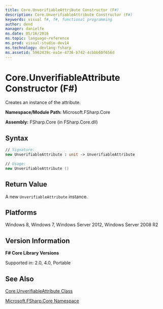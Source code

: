 ```yaml
---
title: Core.UnverifiableAttribute Constructor (F#)
description: Core.UnverifiableAttribute Constructor (F#)
keywords: visual f#, f#, functional programming
author: dend
manager: danielfe
ms.date: 05/16/2016
ms.topic: language-reference
ms.prod: visual-studio-dev14
ms.technology: devlang-fsharp
ms.assetid: 5962439c-ea1e-4736-b742-4cbbb60f656d 
---
```


# Core.UnverifiableAttribute Constructor (F#)

Creates an instance of the attribute.

**Namespace/Module Path:** Microsoft.FSharp.Core

**Assembly:** FSharp.Core (in FSharp.Core.dll)


## Syntax

```fsharp
// Signature:
new UnverifiableAttribute : unit -> UnverifiableAttribute

// Usage:
new UnverifiableAttribute ()
```

## Return Value

A new `UnverifiableAttribute` instance.

## Platforms
Windows 8, Windows 7, Windows Server 2012, Windows Server 2008 R2

## Version Information
**F# Core Library Versions**

Supported in: 2.0, 4.0, Portable

## See Also
[Core.UnverifiableAttribute Class](Core.UnverifiableAttribute-Class-%5BFSharp%5D.md)

[Microsoft.FSharp.Core Namespace](Microsoft.FSharp.Core-Namespace-%5BFSharp%5D.md)
